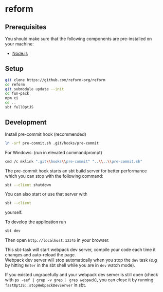 # reform

## Prerequisites

You should make sure that the following components are pre-installed on your machine:

 - [Node.js](https://nodejs.org/en/download/)

## Setup

```bash
git clone https://github.com/reform-org/reform
cd reform
git submodule update --init
cd fun-pack
npm ci
cd ..
sbt fullOptJS
```

## Development

Install pre-commit hook (recommended)

```bash
ln -srf pre-commit.sh .git/hooks/pre-commit
```
For Windows: (run in elevated commandprompt)
```bash
cmd /c mklink ".git\\hooks\\pre-commit" "..\\..\\pre-commit.sh"
```

The pre-commit hook starts an sbt build server for better performance which you can stop with the following command:
```bash
sbt --client shutdown
```

You can also start or use that server with
```bash
sbt --client
```
yourself.

To develop the application run
```sh
sbt dev
```

Then open `http://localhost:12345` in your browser.

This sbt-task will start webpack dev server, compile your code each time it changes and auto-reload the page.  
Webpack dev server will stop automatically when you stop the `dev` task
(e.g by hitting `Enter` in the sbt shell while you are in `dev` watch mode).

If you existed ungracefully and your webpack dev server is still open (check with `ps -aef | grep -v grep | grep webpack`),
you can close it by running `fastOptJS::stopWebpackDevServer` in sbt.
